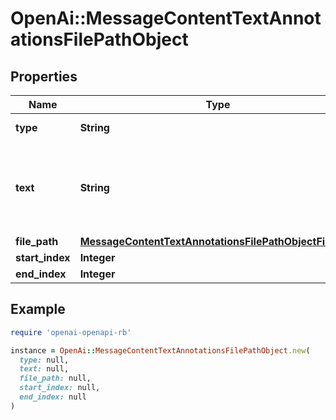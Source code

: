 # OpenAi::MessageContentTextAnnotationsFilePathObject

## Properties

| Name | Type | Description | Notes |
| ---- | ---- | ----------- | ----- |
| **type** | **String** | Always &#x60;file_path&#x60;. |  |
| **text** | **String** | The text in the message content that needs to be replaced. |  |
| **file_path** | [**MessageContentTextAnnotationsFilePathObjectFilePath**](MessageContentTextAnnotationsFilePathObjectFilePath.md) |  |  |
| **start_index** | **Integer** |  |  |
| **end_index** | **Integer** |  |  |

## Example

```ruby
require 'openai-openapi-rb'

instance = OpenAi::MessageContentTextAnnotationsFilePathObject.new(
  type: null,
  text: null,
  file_path: null,
  start_index: null,
  end_index: null
)
```

